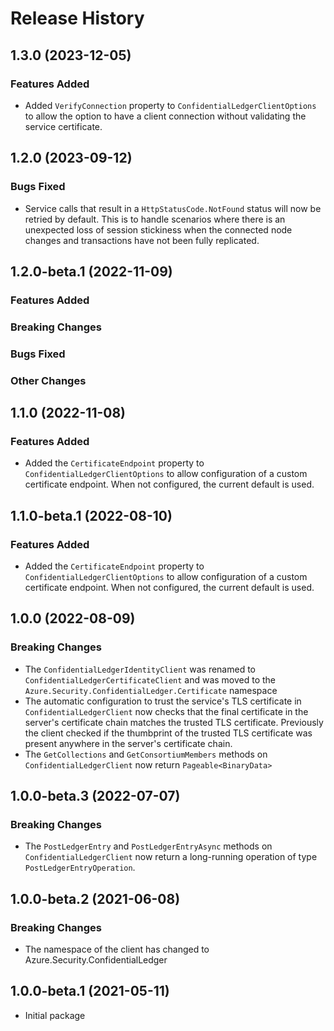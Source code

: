 # Release History

## 1.3.0 (2023-12-05)

### Features Added

- Added `VerifyConnection` property to `ConfidentialLedgerClientOptions` to allow the option to have a client connection without validating the service certificate.

## 1.2.0 (2023-09-12)

### Bugs Fixed

- Service calls that result in a `HttpStatusCode.NotFound` status will now be retried by default. This is to handle scenarios where there is an unexpected loss of session stickiness when the connected node changes and transactions have not been fully replicated.

## 1.2.0-beta.1 (2022-11-09)

### Features Added

### Breaking Changes

### Bugs Fixed

### Other Changes

## 1.1.0 (2022-11-08)

### Features Added

- Added the `CertificateEndpoint` property to `ConfidentialLedgerClientOptions` to allow configuration of a custom certificate endpoint. When not configured, the current default is used.

## 1.1.0-beta.1 (2022-08-10)

### Features Added

- Added the `CertificateEndpoint` property to `ConfidentialLedgerClientOptions` to allow configuration of a custom certificate endpoint. When not configured, the current default is used.

## 1.0.0 (2022-08-09)

### Breaking Changes

- The `ConfidentialLedgerIdentityClient` was renamed to `ConfidentialLedgerCertificateClient` and was moved to the `Azure.Security.ConfidentialLedger.Certificate` namespace
- The automatic configuration to trust the service's TLS certificate in `ConfidentialLedgerClient` now checks that the final certificate in the server's certificate chain matches the trusted TLS certificate. Previously the client checked if the thumbprint of the trusted TLS certificate was present anywhere in the server's certificate chain.
- The `GetCollections` and `GetConsortiumMembers` methods on `ConfidentialLedgerClient` now return `Pageable<BinaryData>`


## 1.0.0-beta.3 (2022-07-07)

### Breaking Changes

- The `PostLedgerEntry` and `PostLedgerEntryAsync` methods on `ConfidentialLedgerClient` now return a long-running operation of type `PostLedgerEntryOperation`.

## 1.0.0-beta.2 (2021-06-08)

### Breaking Changes

- The namespace of the client has changed to Azure.Security.ConfidentialLedger

## 1.0.0-beta.1 (2021-05-11)
- Initial package
